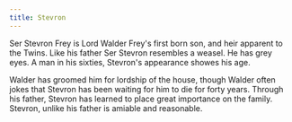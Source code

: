 ```yaml
---
title: Stevron
---
```


Ser Stevron Frey is Lord Walder Frey's first born son, and heir apparent to the Twins. Like his father Ser Stevron resembles a weasel. He has grey eyes. A man in his sixties, Stevron's appearance showes his age.

Walder has groomed him for lordship of the house, though Walder often jokes that Stevron has been waiting for him to die for forty years. Through his father, Stevron has learned to place great importance on the family. Stevron, unlike his father is amiable and reasonable. 


